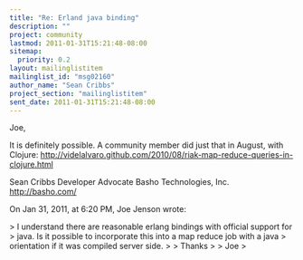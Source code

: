 ```yaml
---
title: "Re: Erland java binding"
description: ""
project: community
lastmod: 2011-01-31T15:21:48-08:00
sitemap:
  priority: 0.2
layout: mailinglistitem
mailinglist_id: "msg02160"
author_name: "Sean Cribbs"
project_section: "mailinglistitem"
sent_date: 2011-01-31T15:21:48-08:00
---
```



Joe,

It is definitely possible. A community member did just that in August, with 
Clojure: 
http://videlalvaro.github.com/2010/08/riak-map-reduce-queries-in-clojure.html

Sean Cribbs 
Developer Advocate
Basho Technologies, Inc.
http://basho.com/

On Jan 31, 2011, at 6:20 PM, Joe Jenson wrote:

&gt; I understand there are reasonable erlang bindings with official support for 
&gt; java. Is it possible to incorporate this into a map reduce job with a java 
&gt; orientation if it was compiled server side. 
&gt; 
&gt; Thanks 
&gt; 
&gt; Joe
&gt; 

